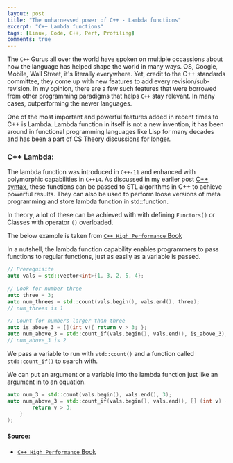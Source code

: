 ```yaml
---
layout: post
title: "The unharnessed power of C++ - Lambda functions"
excerpt: "C++ Lambda functions"
tags: [Linux, Code, C++, Perf, Profiling]
comments: true
---
```

The ``C++`` Gurus all over the world have spoken on multiple occassions about how the
language has helped shape the world in many ways. OS, Google, Mobile, Wall
Street, it's literally everywhere. Yet, credit to the C++ standards committee,
they come up with new features to add every revision/sub-revision. In my
opinion, there are a few such features that were borrowed from other programming
paradigms that helps ``C++`` stay relevant. In many cases, outperforming the
newer languages.

One of the most important and powerful features added in recent times to C++ is
Lambda. Lambda function in itself is not a new invention, it has been around in
functional programming languages like Lisp for many decades and has been a part
of CS Theory discussions for longer.

### C++ Lambda:
The lambda function was introduced in ``C++-11`` and enhanced with polymorphic
capabilities in ``C++14``. As discussed in my earlier post [C++
syntax](http://www.mycpu.org/complicate-but-readable/), these functions can be
passed to STL algorithms in C++ to achieve powerful results. They can also be
used to perform loose versions of meta programming and store lambda function in
std::function.

In theory, a lot of these can be achieved with with defining ``Functors()`` or
Classes with operator ``()`` overloaded.

The below example is taken from [``C++ High Performance`` Book](https://www.amazon.com/dp/B01MZX1E3Q/ref=cm_sw_r_tw_dp_U_x_uz-fEb27C98R)

In a nutshell, the lambda function capability enables programmers to pass
functions to regular functions, just as easily as a variable is passed.

```cpp
// Prerequisite 
auto vals = std::vector<int>{1, 3, 2, 5, 4}; 
 
// Look for number three 
auto three = 3; 
auto num_threes = std::count(vals.begin(), vals.end(), three); 
// num_threes is 1 
 
// Count for numbers larger than three 
auto is_above_3 = [](int v){ return v > 3; }; 
auto num_above_3 = std::count_if(vals.begin(), vals.end(), is_above_3);
// num_above_3 is 2 
```

We pass a variable to run with ``std::count()`` and a function called
``std::count_if()`` to search with.

We can put an argument or a variable into the lambda function just like an
argument in to an equation.
```cpp
auto num_3 = std::count(vals.begin(), vals.end(), 3); 
auto num_above_3 = std::count_if(vals.begin(), vals.end(), [] (int v) { 
        return v > 3; 
    }
); 
```


#### Source:
+ [``C++ High Performance`` Book](https://www.amazon.com/dp/B01MZX1E3Q/ref=cm_sw_r_tw_dp_U_x_uz-fEb27C98R) 
